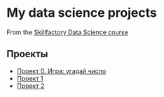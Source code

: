 # My data science projects
From the [Skillfactory Data Science course](https://skillfactory.ru/data-scientist)

## Проекты
* [Проект 0. Игра: угадай число]()
* [Проект 1]()
* [Проект 2]()


